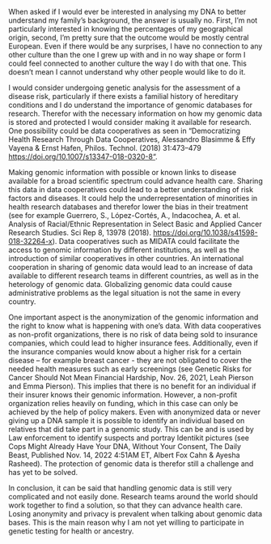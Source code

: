 
When asked if I would ever be interested in analysing my DNA to better understand my family’s background, the answer is usually no. First, I’m not particularly interested in knowing the percentages of my geographical origin, second, I’m pretty sure that the outcome would be mostly central European. Even if there would be any surprises, I have no connection to any other culture than the one I grew up with and in no way shape or form I could feel connected to another culture the way I do with that one. This doesn’t mean I cannot understand why other people would like to do it. 

I would consider undergoing genetic analysis for the assessment of a disease risk, particularly if there exists a familial history of hereditary conditions and I do understand the importance of genomic databases for research. Therefor with the necessary information on how my genomic data is stored and protected I would consider making it available for research. One possibility could be data cooperatives as seen in “Democratizing Health Research Through Data Cooperatives, Alessandro Blasimme & Effy Vayena & Ernst Hafen, Philos. Technol. (2018) 31:473–479 https://doi.org/10.1007/s13347-018-0320-8“. 

Making genomic information with possible or known links to disease available for a broad scientific spectrum could advance health care. Sharing this data in data cooperatives could lead to a better understanding of risk factors and diseases. It could help the underrepresentation of minorities in health research databases and therefor lower the bias in their treatment (see for example Guerrero, S., López-Cortés, A., Indacochea, A. et al. Analysis of Racial/Ethnic Representation in Select Basic and Applied Cancer Research Studies. Sci Rep 8, 13978 (2018). https://doi.org/10.1038/s41598-018-32264-x). Data cooperatives such as MIDATA could facilitate the access to genomic information by different institutions, as well as the introduction of similar cooperatives in other countries. An international cooperation in sharing of genomic data would lead to an increase of data available to different research teams in different countries, as well as in the heterology of genomic data. Globalizing genomic data could cause administrative problems as the legal situation is not the same in every country.

One important aspect is the anonymization of the genomic information and the right to know what is happening with one’s data. With data cooperatives as non-profit organizations, there is no risk of data being sold to insurance companies, which could lead to higher insurance fees. Additionally, even if the insurance companies would know about a higher risk for a certain disease – for example breast cancer - they are not obligated to cover the needed health measures such as early screenings (see Genetic Risks for Cancer Should Not Mean Financial Hardship, Nov. 26, 2021, Leah Pierson and Emma Pierson). This implies that there is no benefit for an individual if their insurer knows their genomic information. However, a non-profit organization relies heavily on funding, which in this case can only be achieved by the help of policy makers. Even with anonymized data or never giving up a DNA sample it is possible to identify an individual based on relatives that did take part in a genomic study. This can be and is used by Law enforcement to identify suspects and portray Identikit pictures (see Cops Might Already Have Your DNA, Without Your Consent, The Daily Beast, Published Nov. 14, 2022 4:51AM ET, Albert Fox Cahn & Ayesha Rasheed). The protection of genomic data is therefor still a challenge and has yet to be solved. 

In conclusion, it can be said that handling genomic data is still very complicated and not easily done. Research teams around the world should work together to find a solution, so that they can advance health care. Losing anonymity and privacy is prevalent when talking about genomic data bases. This is the main reason why I am not yet willing to participate in genetic testing for health or ancestry. 

